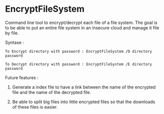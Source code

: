 # EncryptFileSystem
Command line tool to encrypt/decrypt each file of a file system.
The goal is to be able to put an entire file system in an insecure cloud and manage it file by file.

Syntaxe :
	
	To Encrypt directory with password : EncryptFileSystem /D directory password
	
	To Decrypt directory with password : EncryptFileSystem /E directory password

Future features :

1) Generate a index file to have a link between the name of the encrypted file and the name of the decrypted file.

2) Be able to split big files into little encrypted files so that the downloads of these files is easier.
